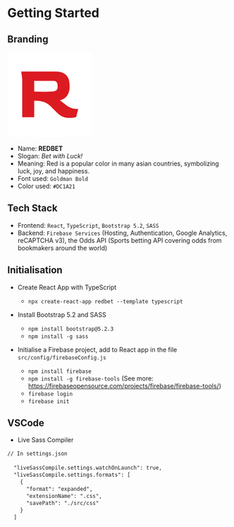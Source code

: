 # Getting Started

## Branding

[![Alt text](public/logo192.png)](https://redbet-au.web.app/)

- Name: **REDBET**
- Slogan: _Bet with Luck!_
- Meaning: Red is a popular color in many asian countries, symbolizing luck, joy, and happiness.
- Font used: `Goldman Bold`
- Color used: `#DC1A21`

## Tech Stack

- Frontend: `React`, `TypeScript`, `Bootstrap 5.2`, `SASS`
- Backend: `Firebase Services` (Hosting, Authentication, Google Analytics, reCAPTCHA v3), the Odds API (Sports betting API covering odds from bookmakers around the world)

## Initialisation

- Create React App with TypeScript

  - `npx create-react-app redbet --template typescript`

- Install Bootstrap 5.2 and SASS

  - `npm install bootstrap@5.2.3`
  - `npm install -g sass`

- Initialise a Firebase project, add to React app in the file `src/config/firebaseConfig.js`
  - `npm install firebase`
  - `npm install -g firebase-tools` (See more: https://firebaseopensource.com/projects/firebase/firebase-tools/)
  - `firebase login`
  - `firebase init`

## VSCode

- Live Sass Compiler

```
// In settings.json

  "liveSassCompile.settings.watchOnLaunch": true,
  "liveSassCompile.settings.formats": [
    {
      "format": "expanded",
      "extensionName": ".css",
      "savePath": "./src/css"
    }
  ]
```
